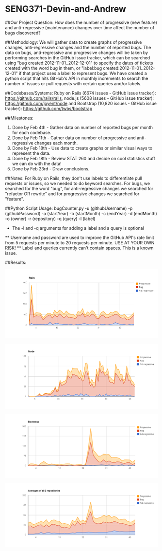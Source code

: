# SENG371-Devin-and-Andrew

##Our Project Question: 
How does the number of progressive (new feature) and anti-regressive (maintenance) changes over time affect the number of bugs discovered?

##Methodology: 
We will gather data to create graphs of progressive changes, anti-regressive changes and the number of reported bugs. The data on bugs, anti-regressive and progressive changes will be taken by performing searches in the GitHub issue tracker, which can be searched using "bug created:2012-11-01..2012-12-01" to specify the dates of tickets created with the word bug in them, or "label:bug created:2012-11-01..2012-12-01" if that project uses a label to represent bugs. We have created a python script that hits GitHub's API in monthly increments to search the number of issues or pull requests with certain queries and/or labels.

##Codebases/Systems: 
Ruby on Rails (6674 issues - GitHub issue tracker): https://github.com/rails/rails, node.js (5608 issues - GitHub issue tracker): https://github.com/joyent/node and Bootstrap (10,820 issues - GitHub issue tracker): https://github.com/twbs/bootstrap

##Milestones: 
1. Done by Feb 4th - Gather data on number of reported bugs per month for each codebase.
2. Done by Feb 11th - Gather data on number of progressive and anti-regressive changes each month.
3. Done by Feb 18th - Use data to create graphs or similar visual ways to represent the data.
4. Done by Feb 18th - Review STAT 260 and decide on cool statistics stuff we can do with the data!
5. Done by Feb 23rd - Draw conclusions.

##Notes:
For Ruby on Rails, they don't use labels to differentiate pull requests or issues, so we needed to do keyword searches. For bugs, we searched for the word "bug", for anti-regressive changes we searched for "refactor OR rewrite" and for progressive changes we searched for "feature".

##Python Script Usage:
bugCounter.py -u (githubUsername) -p (githubPassword) -a (startYear) -b (startMonth) -c (endYear) -d (endMonth) -o (owner) -r (repository) -q (query) -l (label)

* The -l and -q arguments for adding a label and a query is optional

** Username and password are used to improve the GitHub API's rate limit from 5 requests per minute to 20 requests per minute. USE AT YOUR OWN RISK!
** Label and queries currently can't contain spaces. This is a known issue.

##Results:

![Rails](Rails.png "Rails")

![Node](Node.png "Node")

![Bootstrap](Bootstrap.png "Bootstrap")

![Averages](Averages.png "Averages")